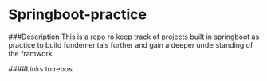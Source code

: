 # Springboot-practice

###Description
This is a repo ro keep track of projects built in springboot as practice to build fundementals further and gain a deeper understanding of the framwork

####Links to repos
